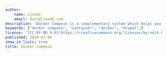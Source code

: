 ```yaml
---
author:
    name: Linode
    email: docs@linode.com
description: 'Docker Compose is a complementary system which helps you link together individual Docker containers so they can work together. Docker Compose facilitates the networking between them.'
keywords: ["docker compose", "container", "docker", "drupal",]
license: '[CC BY-ND 4.0](https://creativecommons.org/licenses/by-nd/4.0)'
published: 2020-03-06
show_in_lists: true
title: Docker Compose
---
```

